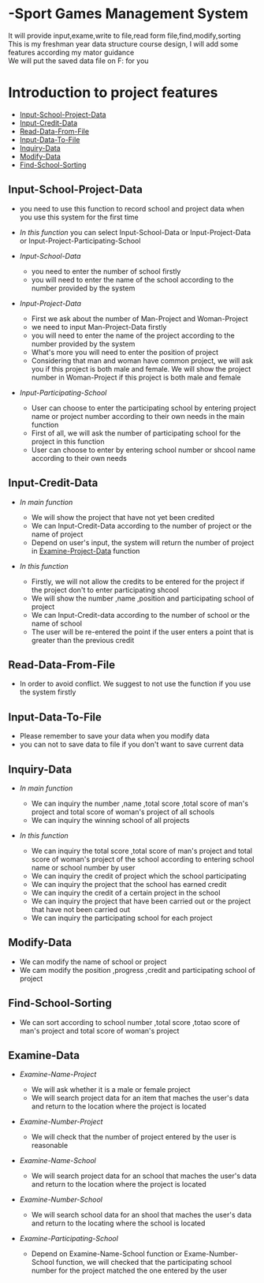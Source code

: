 # -Sport Games Management System
It will provide input,exame,write to file,read form file,find,modify,sorting  
This is my freshman year data structure course design, I will add some features according my mator guidance  
We will put the saved data file on F: for you  

Introduction to project features
================================

<!--ts-->
   * [Input-School-Project-Data](#Input-School-Project-Data)
   * [Input-Credit-Data](#Input-Credit-Data)
   * [Read-Data-From-File](#Read-Data-From-File)
   * [Input-Data-To-File](#Input-Data-To-File)
   * [Inquiry-Data](#Inquiry-Data)
   * [Modify-Data](#Modify-Data)
   * [Find-School-Sorting](#Find-School-Sorting)
<!--te-->

## Input-School-Project-Data
   - you need to use this function to record school and project data when you use this system for the first time
   
   - *In this function* you can select Input-School-Data or Input-Project-Data or Input-Project-Participating-School

   - *Input-School-Data* 
      - you need to enter the number of school firstly
      - you will need to enter the name of the school according to the number provided by the system  

   - *Input-Project-Data*
      - First we ask about the number of Man-Project and Woman-Project
      - we need to input Man-Project-Data firstly
      - you will need to enter the name of the project according to the number provided by the system
      - What's more you will need to enter the position of project
      - Considering that man and woman have common project, we will ask you if this project is both male and female. We will show the project number in Woman-Project if this project is both male and female
      
   - *Input-Participating-School*
      - User can choose to enter the participating school by entering project name or project number according to their own needs in the main function
      - First of all, we will ask the number of participating school for the project in this function
      - User can choose to enter by entering school number or shcool name according to their own needs

## Input-Credit-Data
   - *In main function*
      - We will show the project that have not yet been credited
      - We can Input-Credit-Data according to the number of project or the name of project
      - Depend on user's input, the system will return the number of project in [Examine-Project-Data](#examine-data) function
    
   - *In this function*
       - Firstly, we will not allow the credits to be entered for the project if the project don't to enter participating shcool
       - We will show the number ,name ,position and participating school of project
       - We can Input-Credit-data according to the number of school or the name of school
       - The user will be re-entered the point if the user enters a point that is greater than the previous credit

## Read-Data-From-File
   - In order to avoid conflict. We suggest to not use the function if you use the system firstly

## Input-Data-To-File
   - Please remember to save your data when you modify data
   - you can not to save data to file if you don't want to save current data

## Inquiry-Data
   - *In main function*
      - We can inquiry the number ,name ,total score ,total score of man's project and total score of woman's project of all schools
      - We can inquiry the winning school of all projects
      
   - *In this function*
      - We can inquiry the total score ,total score of man's project and total score of woman's project of the school according to entering school name or school number by user
      - We can inquiry the credit of project which the school participating
      - We can inquiry the project that the school has earned credit
      - We can inquiry the credit of a certain project in the school
      - We can inquiry the project that have been carried out or the project that have not been carried out
      - We can inquiry the participating school for each project
      
## Modify-Data
   - We can modify the name of school or project
   - We cam modify the position ,progress ,credit and participating school of project
   
## Find-School-Sorting
   - We can sort according to school number ,total score ,totao score of man's project and total score of woman's project

## Examine-Data
   - *Examine-Name-Project*
      - We will ask whether it is a male or female project
      - We will search project data for an item that maches the user's data and return to the location where the project is located
      
   - *Examine-Number-Project*
      - We will check that the number of project entered by the user is reasonable
      
   - *Examine-Name-School*
      - We will search project data for an school that maches the user's data and return to the location where the project is located
      
   - *Examine-Number-School*
      - We will search school data for an shool that maches the user's data and return to the locating where the school is located
   
   - *Examine-Participating-School*
      - Depend on Examine-Name-School function or Exame-Number-School function, we will checked that the participating school number for the project matched the one entered by the user

